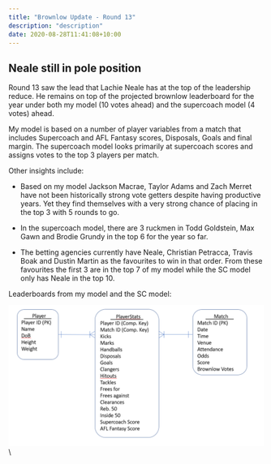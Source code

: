 ```yaml
---
title: "Brownlow Update - Round 13"
description: "description"
date: 2020-08-28T11:41:08+10:00
---
```


## Neale still in pole position 

Round 13 saw the lead that Lachie Neale has at the top of the leadership reduce. He remains on top of the projected brownlow leaderboard for the year under both my model (10 votes ahead) and the supercoach model (4 votes) ahead. 

My model is based on a number of player variables from a match that includes Supercoach and AFL Fantasy scores, Disposals, Goals and final margin. The supercoach model looks primarily at supercoach scores and assigns votes to the top 3 players per match. 

Other insights include:

- Based on my model Jackson Macrae, Taylor Adams and Zach Merret have not been historically strong vote getters despite having productive years. Yet they find themselves with a very strong chance of placing in the top 3 with 5 rounds to go.

- In the supercoach model, there are 3 ruckmen in Todd Goldstein, Max Gawn and Brodie Grundy in the top 6 for the year so far.

- The betting agencies currently have Neale, Christian Petracca, Travis Boak and Dustin Martin as the favourites to win in that order. From these favourites the first 3 are in the top 7 of my model while the SC model only has Neale in the top 10.

Leaderboards from my model and the SC model:

![ERD_1](https://raw.githubusercontent.com/briankleo/myblog/master/image/ProposedERD.png?token=AQBDIGFQI7CJHH354WJ5S5S7CKPZ4)\